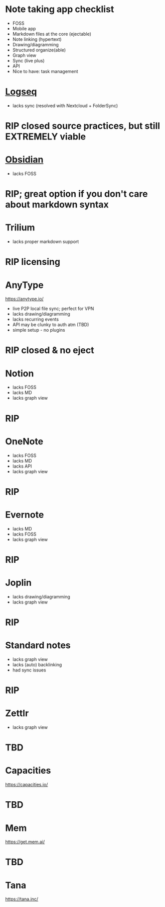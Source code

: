 # Note taking app checklist
- FOSS
- Mobile app
- Markdown files at the core (ejectable)
- Note linking (hypertext)
- Drawing/diagramming
- Structured organize(able)
- Graph view
- Sync (live plus)
- API
- Nice to have: task management

# [Logseq](../services/logseq/README.md)
- lacks sync (resolved with Nextcloud + FolderSync)

# RIP closed source practices, but still EXTREMELY viable
# [Obsidian](./obsidian/README.md)
- lacks FOSS

# RIP; great option if you don't care about markdown syntax
# Trilium
- lacks proper markdown support

# RIP licensing
# AnyType
https://anytype.io/
- live P2P local file sync; perfect for VPN
- lacks drawing/diagramming
- lacks recurring events
- API may be clunky to auth atm (TBD)
- simple setup - no plugins

# RIP closed & no eject
# Notion
- lacks FOSS
- lacks MD
- lacks graph view

# RIP
# OneNote
- lacks FOSS
- lacks MD
- lacks API
- lacks graph view

# RIP
# Evernote
- lacks MD
- lacks FOSS
- lacks graph view

# RIP
# Joplin
- lacks drawing/diagramming
- lacks graph view

# RIP
# Standard notes
- lacks graph view
- lacks (auto) backlinking
- had sync issues

# RIP
# Zettlr
- lacks graph view

# TBD
# Capacities
https://capacities.io/

# TBD
# Mem
https://get.mem.ai/

# TBD
# Tana
https://tana.inc/

